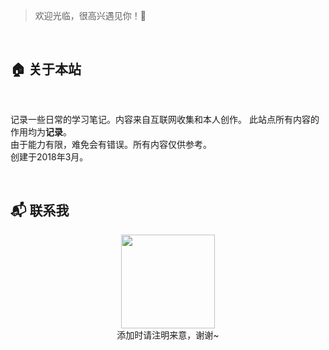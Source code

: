 > 欢迎光临，很高兴遇见你！🤝

<br/>

## 🏠 关于本站
<br/>

记录一些日常的学习笔记。内容来自互联网收集和本人创作。
此站点所有内容的作用均为**记录**。<br>
由于能力有限，难免会有错误。所有内容仅供参考。<br>
创建于2018年3月。 

<br>

## 📬 联系我
<center><img src="https://iyes.life/post-images/1583851809853.jpg" width = "150" height = "150"/></center>
<center>添加时请注明来意，谢谢~</center>
<br/>